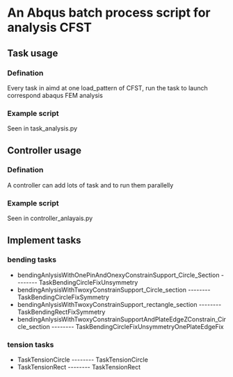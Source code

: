 # An Abqus batch process script for analysis CFST 

## Task usage
### Defination
Every task in aimd at one load_pattern of CFST, run the task to launch correspond abaqus FEM analysis

### Example script
Seen in task_analysis.py

## Controller usage 
### Defination
A controller can add lots of task and to run them parallelly

### Example script
Seen in controller_anlayais.py 

## Implement tasks

### bending tasks
- bendingAnlysisWithOnePinAndOnexyConstrainSupport_Circle_Section  -------- TaskBendingCircleFixUnsymmetry
- bendingAnlysisWithTwoxyConstrainSupport_Circle_section -------- TaskBendingCircleFixSymmetry
- bendingAnlysisWithTwoxyConstrainSupport_rectangle_section -------- TaskBendingRectFixSymmetry
- bendingAnlysisWithTwoxyConstrainSupportAndPlateEdgeZConstrain_Circle_section  --------   TaskBendingCircleFixUnsymmetryOnePlateEdgeFix

### tension tasks
- TaskTensionCircle  -------- TaskTensionCircle
- TaskTensionRect  -------- TaskTensionRect








